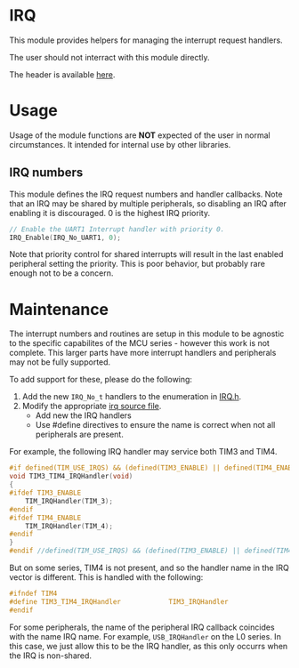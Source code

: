 # IRQ
This module provides helpers for managing the interrupt request handlers.

The user should not interract with this module directly.

The header is available [here](../Lib/IRQ.h).

# Usage

Usage of the module functions are **NOT** expected of the user in normal circumstances. It intended for internal use by other libraries.

## IRQ numbers

This module defines the IRQ request numbers and handler callbacks. Note that an IRQ may be shared by multiple peripherals, so disabling an IRQ after enabling it is discouraged. 0 is the highest IRQ priority.

```c
// Enable the UART1 Interrupt handler with priority 0.
IRQ_Enable(IRQ_No_UART1, 0);
```

Note that priority control for shared interrupts will result in the last enabled peripheral setting the priority. This is poor behavior, but probably rare enough not to be a concern.

# Maintenance

The interrupt numbers and routines are setup in this module to be agnostic to the specific capabilites of the MCU series - however this work is not complete. This larger parts have more interrupt handlers and peripherals may not be fully supported.

To add support for these, please do the following:
1. Add the new `IRQ_No_t` handlers to the enumeration in [IRQ.h](../Lib/IRQ.h).
2. Modify the appropriate [irq source file](../Lib/irq/).
    * Add new the IRQ handlers
    * Use #define directives to ensure the name is correct when not all peripherals are present.


For example, the following IRQ handler may service both TIM3 and TIM4.

```c
#if defined(TIM_USE_IRQS) && (defined(TIM3_ENABLE) || defined(TIM4_ENABLE))
void TIM3_TIM4_IRQHandler(void)
{
#ifdef TIM3_ENABLE
	TIM_IRQHandler(TIM_3);
#endif
#ifdef TIM4_ENABLE
	TIM_IRQHandler(TIM_4);
#endif
}
#endif //defined(TIM_USE_IRQS) && (defined(TIM3_ENABLE) || defined(TIM4_ENABLE))
```

But on some series, TIM4 is not present, and so the handler name in the IRQ vector is different.
This is handled with the following:

```c
#ifndef TIM4
#define TIM3_TIM4_IRQHandler			TIM3_IRQHandler
#endif
```

For some peripherals, the name of the peripheral IRQ callback coincides with the name IRQ name. For example, `USB_IRQHandler` on the L0 series. In this case, we just allow this to be the IRQ handler, as this only occurrs when the IRQ is non-shared.
